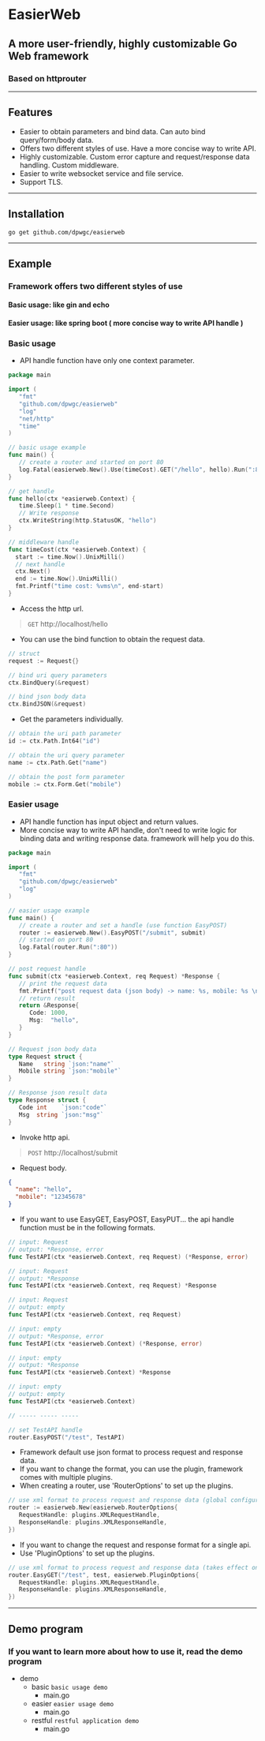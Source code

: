 # EasierWeb

## A more user-friendly, highly customizable Go Web framework

### Based on httprouter

***

## Features
* Easier to obtain parameters and bind data. Can auto bind query/form/body data.
* Offers two different styles of use. Have a more concise way to write API.
* Highly customizable. Custom error capture and request/response data handling. Custom middleware.
* Easier to write websocket service and file service.
* Support TLS.

***

## Installation

```
go get github.com/dpwgc/easierweb
```

***

## Example

### Framework offers two different styles of use

#### Basic usage: like gin and echo
#### Easier usage: like spring boot ( more concise way to write API handle )

### Basic usage

* API handle function have only one context parameter.

```go
package main

import (
   "fmt"
   "github.com/dpwgc/easierweb"
   "log"
   "net/http"
   "time"
)

// basic usage example
func main() {
   // create a router and started on port 80
   log.Fatal(easierweb.New().Use(timeCost).GET("/hello", hello).Run(":80"))
}

// get handle
func hello(ctx *easierweb.Context) {
   time.Sleep(1 * time.Second)
   // Write response
   ctx.WriteString(http.StatusOK, "hello")
}

// middleware handle
func timeCost(ctx *easierweb.Context) {
  start := time.Now().UnixMilli()
  // next handle
  ctx.Next()
  end := time.Now().UnixMilli()
  fmt.Printf("time cost: %vms\n", end-start)
}
```

* Access the http url.

> `GET` http://localhost/hello

* You can use the bind function to obtain the request data.

```go
// struct
request := Request{}

// bind uri query parameters
ctx.BindQuery(&request)

// bind json body data
ctx.BindJSON(&request)
```

* Get the parameters individually.

```go
// obtain the uri path parameter
id := ctx.Path.Int64("id")

// obtain the uri query parameter
name := ctx.Path.Get("name")

// obtain the post form parameter
mobile := ctx.Form.Get("mobile")
```

### Easier usage

* API handle function has input object and return values.
* More concise way to write API handle, don't need to write logic for binding data and writing response data. framework will help you do this.

```go
package main

import (
   "fmt"
   "github.com/dpwgc/easierweb"
   "log"
)

// easier usage example
func main() {
   // create a router and set a handle (use function EasyPOST)
   router := easierweb.New().EasyPOST("/submit", submit)
   // started on port 80
   log.Fatal(router.Run(":80"))
}

// post request handle
func submit(ctx *easierweb.Context, req Request) *Response {
   // print the request data
   fmt.Printf("post request data (json body) -> name: %s, mobile: %s \n", req.Name, req.Mobile)
   // return result
   return &Response{
      Code: 1000,
      Msg:  "hello",
   }
}

// Request json body data
type Request struct {
   Name   string `json:"name"`
   Mobile string `json:"mobile"`
}

// Response json result data
type Response struct {
   Code int    `json:"code"`
   Msg  string `json:"msg"`
}
```

* Invoke http api.

> `POST` http://localhost/submit

* Request body.

```json
{
  "name": "hello",
  "mobile": "12345678"
}
```

* If you want to use EasyGET, EasyPOST, EasyPUT... the api handle function must be in the following formats.

```go
// input: Request
// output: *Response, error
func TestAPI(ctx *easierweb.Context, req Request) (*Response, error)

// input: Request
// output: *Response
func TestAPI(ctx *easierweb.Context, req Request) *Response

// input: Request
// output: empty
func TestAPI(ctx *easierweb.Context, req Request)

// input: empty
// output: *Response, error
func TestAPI(ctx *easierweb.Context) (*Response, error)

// input: empty
// output: *Response
func TestAPI(ctx *easierweb.Context) *Response

// input: empty
// output: empty
func TestAPI(ctx *easierweb.Context)

// ----- ----- -----

// set TestAPI handle
router.EasyPOST("/test", TestAPI)
```

* Framework default use json format to process request and response data.
* If you want to change the format, you can use the plugin, framework comes with multiple plugins.
* When creating a router, use 'RouterOptions' to set up the plugins.

```go
// use xml format to process request and response data (global configuration, takes effect for all api)
router := easierweb.New(easierweb.RouterOptions{
   RequestHandle: plugins.XMLRequestHandle,
   ResponseHandle: plugins.XMLResponseHandle,
})
```

* If you want to change the request and response format for a single api.
* Use 'PluginOptions' to set up the plugins.

```go
// use xml format to process request and response data (takes effect only for this api)
router.EasyGET("/test", test, easierweb.PluginOptions{
   RequestHandle: plugins.XMLRequestHandle,
   ResponseHandle: plugins.XMLResponseHandle,
})
```

***

## Demo program

### If you want to learn more about how to use it, read the demo program

* demo
  * basic `basic usage demo`
    * main.go
  * easier `easier usage demo`
    * main.go
  * restful `restful application demo`
    * main.go